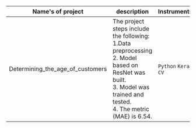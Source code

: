 | Name's of project                | description                                                                                                                                                                        |            Instruments |
|----------------------------------|------------------------------------------------------------------------------------------------------------------------------------------------------------------------------------|------------------------|
| Determining_the_age_of_customers | The project steps include the following:<br/> 1.Data preprocessing <br/>2. Model based on ResNet was built.<br/>3. Model was trained and tested.<br/>4. The metric (MAE) is 6.54.  | `Python`  `Keras` `CV` |                                                                                                                                                                                                              |                                                 |